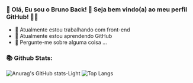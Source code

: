 ### 👋 Olá, Eu sou o Bruno Back! 🌱 Seja bem vindo(a) ao meu perfil GitHub! 👋🏻

- 🔭 Atualmente estou trabalhando com front-end
- 🌱 Atualmente estou aprendendo GitHub
- 💬 Pergunte-me sobre alguma coisa ...

### 📚 Github Stats:

![Anurag's GitHub stats-Light](https://github-readme-stats.vercel.app/api?username=brunoback&show_icons=true&theme=tokyonight#gh-light-mode-only)
![Top Langs](https://github-readme-stats.vercel.app/api/top-langs/?username=anuraghazra&layout=compact&theme=tokyonight#gh)


